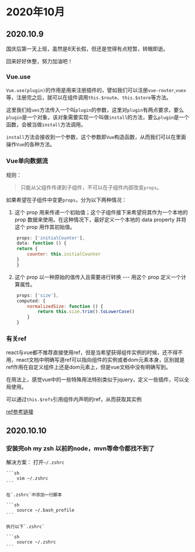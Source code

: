 # 2020年10月

## 2020.10.9

国庆后第一天上班，虽然是8天长假，但还是觉得有点短暂，转眼即逝。

回来好好休整，努力加油吧！

### Vue.use

`Vue.use(plugin)`的作用是用来注册插件的，譬如我们可以注册`vue-router`,`vuex`等，注册完之后，就可以在组件调用`this.$route`、`this.$store`等方法。

这里我们给`ues`方法传入一个叫`plugin`的参数，这里对`plugin`有两点要求，要么`plugin`是一个对象，该对象需要实现一个叫做`install`的方法，要么`plugin`是一个函数，会被当做`install`方法调用。

`install`方法会接收到一个参数，这个参数即`Vue`构造函数，从而我们可以在里面操作`Vue`的各种方法。


### Vue单向数据流

规则：

> 只能从父组件传递到子组件，不可以在子组件内部改变`props`。

如果希望在子组件中变更`props`，分为以下两种情况：

1. 这个 prop 用来传递一个初始值；这个子组件接下来希望将其作为一个本地的 prop 数据来使用。在这种情况下，最好定义一个本地的 data property 并将这个 prop 用作其初始值。


```javascript
    props: ['initialCounter'],
    data: function () {
    return {
        counter: this.initialCounter
    }
    }
```

2. 这个 prop 以一种原始的值传入且需要进行转换 --- 用这个 prop 定义一个计算属性。

```javascript
    props: ['size'],
    computed: {
        normalizedSize: function () {
            return this.size.trim().toLowerCase()
        }
    }
```

### 有关ref

react与vue都不推荐直接使用ref，但是当希望获得组件实例的时候，还不得不用，react文档中明确写道ref可以指向组件的实例或者dom元素本身，区别就是ref作用在自定义组件上还是dom元素上，但是vue文档中没有明确写到。

在用法上，感觉vue中的一些特殊用法特别类似于jquery，定义一些插件，可以全局使用。

可以通过`this.$refs`引用组件内声明的ref，从而获取其实例

[ref参考链接](https://cn.vuejs.org/v2/guide/components-edge-cases.html#%E8%AE%BF%E9%97%AE%E5%AD%90%E7%BB%84%E4%BB%B6%E5%AE%9E%E4%BE%8B%E6%88%96%E5%AD%90%E5%85%83%E7%B4%A0)


## 2020.10.10

### 安装完oh my zsh 以前的node，mvn等命令都找不到了

解决方案：
    打开`~/.zshrc`

    ```sh
        vim ~/.zshrc
    ```

    在`.zshrc`中添加一行脚本

    ```sh
        source ~/.bash_profile
    ```

    执行以下`.zshrc`

    ```sh
        source ~/.zshrc
    ```